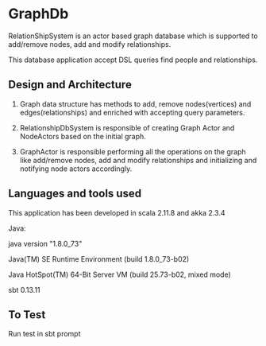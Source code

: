 GraphDb
=======
RelationShipSystem is an actor based graph database which is supported to add/remove nodes, add and modify relationships.

This database application accept DSL queries find people and relationships.

Design and Architecture
-----------------------
1. Graph data structure has methods to add, remove nodes(vertices) and edges(relationships) and enriched with accepting query
   parameters.
   
2. RelationshipDbSystem is responsible of creating Graph Actor and NodeActors based on the initial graph.

3. GraphActor is responsible performing all the operations on the graph like add/remove nodes, add and modify relationships
   and initializing and notifying node actors accordingly.

Languages and tools used
------------------------
This application has been developed in scala 2.11.8 and akka 2.3.4

Java:

java version "1.8.0_73"

Java(TM) SE Runtime Environment (build 1.8.0_73-b02)

Java HotSpot(TM) 64-Bit Server VM (build 25.73-b02, mixed mode)

sbt 0.13.11

To Test
-------
Run test in sbt prompt
